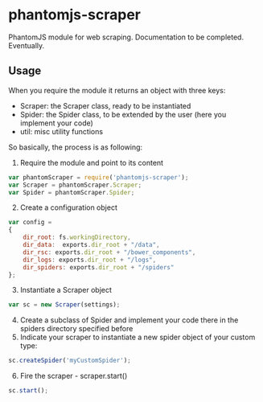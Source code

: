 # phantomjs-scraper
PhantomJS module for web scraping. Documentation to be completed. Eventually.

## Usage
When you require the module it returns an object with three keys:
* Scraper: the Scraper class, ready to be instantiated
* Spider: the Spider class, to be extended by the user (here you implement your code)
* util: misc utility functions

So basically, the process is as following:
1. Require the module and point to its content
```javascript
var phantomScraper = require('phantomjs-scraper');
var Scraper = phantomScraper.Scraper;
var Spider = phantomScraper.Spider;
```
2. Create a configuration object
```javascript
var config = 
{
	dir_root: fs.workingDirectory,
	dir_data:  exports.dir_root + "/data",
	dir_rsc: exports.dir_root + "/bower_components",
	dir_logs: exports.dir_root + "/logs",
	dir_spiders: exports.dir_root + "/spiders"
};
```
3. Instantiate a Scraper object
```javascript
var sc = new Scraper(settings);
```
4. Create a subclass of Spider and implement your code there in the spiders directory specified before
5. Indicate your scraper to instantiate a new spider object of your custom type:
```javascript
sc.createSpider('myCustomSpider');
```
6. Fire the scraper - scraper.start()
```javascript
sc.start();
```